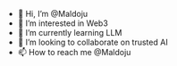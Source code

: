 - 👋 Hi, I’m @Maldoju
- 👀 I’m interested in Web3
- 🌱 I’m currently learning LLM
- 💞️ I’m looking to collaborate on trusted AI
- 📫 How to reach me @Maldoju

<!---
Maldoju/Maldoju is a ✨ special ✨ repository because its `README.md` (this file) appears on your GitHub profile.
You can click the Preview link to take a look at your changes.
--->
